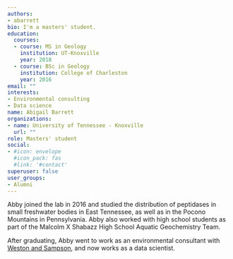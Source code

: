 ```yaml
---
authors:
- abarrett
bio: I'm a masters' student.
education:
  courses:
  - course: MS in Geology
    institution: UT-Knoxville
    year: 2018
  - course: BSc in Geology
    institution: College of Charleston
    year: 2016
email: ""
interests:
- Environmental consulting
- Data science
name: Abigail Barrett
organizations:
- name: University of Tennessee - Knoxville
  url: ""
role: Masters' student
social:
- #icon: envelope
  #icon_pack: fas
  #link: '#contact'
superuser: false
user_groups:
- Alumni
---
```


Abby joined the lab in 2016 and studied the distribution of peptidases in small freshwater bodies in East Tennessee, as well as in the Pocono Mountains in Pennsylvania. Abby also worked with high school students as part of the Malcolm X Shabazz High School Aquatic Geochemistry Team. 

After graduating, Abby went to work as an environmental consultant with [Weston and Sampson](https://www.westonandsampson.com/), and now works as a data scientist.